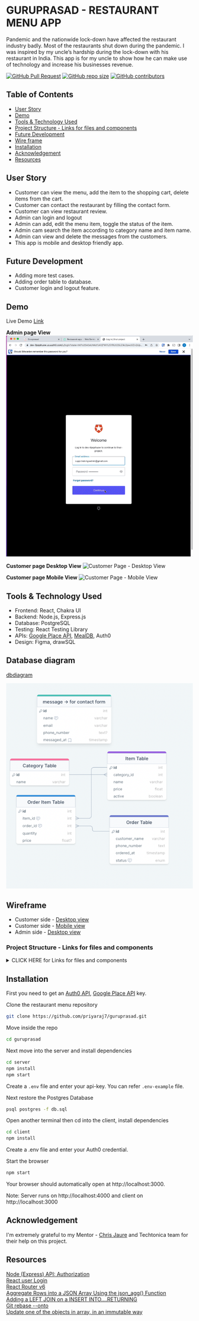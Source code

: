 # GURUPRASAD - RESTAURANT MENU APP

Pandemic and the nationwide lock-down have affected the restaurant industry badly. Most of the restaurants shut down during the pandemic. I was inspired by my uncle’s hardship during the lock-down with his restaurant in India. This app is for my uncle to show how he can make use of technology and increase his businesses revenue.

[![GitHub Pull Request](https://img.shields.io/github/issues-pr-closed/priyaraj7/guruprasad)](https://github.com/priyaraj7/guruprasad/pulls)
[![GitHub repo size](https://img.shields.io/github/repo-size/priyaraj7/guruprasad)](https://github.com/priyaraj7/guruprasad/)
[![GitHub contributors](https://img.shields.io/github/contributors/priyaraj7/guruprasad)](https://github.com/priyaraj7/guruprasad/)

## Table of Contents

- [User Story](#user-story)
- [Demo](#demo)
- [Tools & Technology Used](#tools--technology-used)
- [Project Structure - Links for files and components](#project-structure---links-for-files-and-components)
- [Future Development](#future-development)
- [Wire frame](#wire-frame)
- [Installation](#installation)
- [Acknowledgement](#acknowledgement)
- [Resources](#resources)

## User Story

- Customer can view the menu, add the item to the shopping cart, delete items from the cart.
- Customer can contact the restaurant by filling the contact form.
- Customer can view restaurant review.
- Admin can login and logout
- Admin can add, edit the menu item, toggle the status of the item.
- Admin cam search the item according to category name and item name.
- Admin can view and delete the messages from the customers.
- This app is mobile and desktop friendly app.

## Future Development

- Adding more test cases.
- Adding order table to database.
- Customer login and logout feature.

## Demo

Live Demo [Link](https://api-et67.onrender.com)

**Admin page View**
![Admin Page](https://github.com/priyaraj7/Image/blob/main/adminpage%20copy.gif)

**Customer page Desktop View**
![Customer Page - Desktop View](https://github.com/priyaraj7/Image/blob/main/customerpage.gif)

**Customer page Mobile View**
![Customer Page - Mobile View](https://github.com/priyaraj7/Image/blob/main/mobileview.gif)

## Tools & Technology Used

- Frontend: React, Chakra UI
- Backend: Node.js, Express.js
- Database: PostgreSQL
- Testing: React Testing Library
- APIs: [Google Place API](https://developers.google.com/maps/documentation/places/web-service/details), [MealDB](https://www.themealdb.com/api.php), Auth0
- Design: Figma, drawSQL

## Database diagram

[dbdiagram](https://drawsql.app/teams/supriya-1/diagrams/restuarant)

![Database diagram](https://github.com/priyaraj7/Image/blob/main/DB%20Diagram.png)

## Wireframe

- Customer side - [Desktop view](https://www.figma.com/proto/cosyASpTYSsTqf9mcC6NeX/ClientSide?node-id=2%3A2&scaling=scale-down&page-id=0%3A1&starting-point-node-id=2%3A2)
- Customer side - [Mobile view](https://www.figma.com/proto/cosyASpTYSsTqf9mcC6NeX/ClientSide?node-id=75%3A3009&scaling=scale-down&page-id=66%3A1860&starting-point-node-id=75%3A3009)
- Admin side - [Desktop view](https://www.figma.com/proto/oBDf4ofFocDR4DiIbe4RVk/Admin?node-id=27%3A242&scaling=scale-down&page-id=0%3A1&starting-point-node-id=27%3A242)

### Project Structure - Links for files and components

<details><summary>CLICK HERE for Links for files and components</summary>

**Client**

- [src/](./client/src)

  - [api/](./client/src/api)
    - [adminSideApi.js](./client/src/api/adminSideApi.js)
    - [menuListApi.js](./client/src/api/menuListApi.js)
    - [thirdPartyApi.js](./client/src/api/thirdPartyApi.js)
  - [components/](./client/src/components)
    - [admin/](./client/src/components/admin)
      - [**test**/](./client/src/components/admin/__test__)
        - [AdminHome.test.js](./client/src/components/admin/__test__/AdminHome.test.js)
        - [MenuForm.test.js](./client/src/components/admin/__test__/MenuForm.test.js)
        - [MenuList.test.js](./client/src/components/admin/__test__/MenuList.test.js)
        - [MenuListContainer.test.js](./client/src/components/admin/__test__/MenuListContainer.test.js)
        - [MessagePage.test.js](./client/src/components/admin/__test__/MessagePage.test.js)
      - [AdminHome.js](./client/src/components/admin/AdminHome.js)
      - [AdminPage.js](./client/src/components/admin/AdminPage.js)
      - [MenuForm.js](./client/src/components/admin/MenuForm.js)
      - [MenuList.js](./client/src/components/admin/MenuList.js)
      - [MenuListContainer.js](./client/src/components/admin/MenuListContainer.js)
      - [MessagesPage.js](./client/src/components/admin/MessagesPage.js)
    - [customer/](./client/src/components/customer)
      - [**test**/](./client/src/components/customer/__test__)
        - [ContactForm.test.js](./client/src/components/customer/__test__/ContactForm.test.js)
        - [ContactPage.test.js](./client/src/components/customer/__test__/ContactPage.test.js)
        - [Home.test.js](./client/src/components/customer/__test__/Home.test.js)
        - [ReviewPage.test.js](./client/src/components/customer/__test__/ReviewPage.test.js)
      - [Carousel.js](./client/src/components/customer/Carousel.js)
      - [Cart.js](./client/src/components/customer/Cart.js)
      - [ContactForm.js](./client/src/components/customer/ContactForm.js)
      - [ContactPage.js](./client/src/components/customer/ContactPage.js)
      - [Home.js](./client/src/components/customer/Home.js)
      - [ReviewPage.js](./client/src/components/customer/ReviewPage.js)
    - [Footer.js](./client/src/components/Footer.js)
    - [Header.js](./client/src/components/Header.js)
    - [Logo.js](./client/src/components/Logo.js)
    - [PageNotFound.js](./client/src/components/PageNotFound.js)
    - [loading.js](./client/src/components/loading.js)
  - [App.css](./client/src/App.css)
  - [App.js](./client/src/App.js)
  - [App.test.js](./client/src/App.test.js)
  - [index.css](./client/src/index.css)
  - [index.js](./client/src/index.js)

  **Server**

* [api/](./server/api)
  - [thirdPartyApi.js](./server/api/thirdPartyApi.js)
* [db/](./server/db)
  - [db-connection.js](./server/db/db-connection.js)
* [reference/](./server/reference)
  - [mockitem.js](./server/reference/mockitem.js)
  - [seed.sql](./server/reference/seed.sql)
* [src/](./server/src)
  - [controller/](./server/src/controller)
    - [adminController.js](./server/src/controller/adminController.js)
    - [customerController.js](./server/src/controller/customerController.js)
  - [models/](./server/src/models)
    - [adminModel.js](./server/src/models/adminModel.js)
    - [customerModel.js](./server/src/models/customerModel.js)
  - [routes/](./server/src/routes)
    - [adminApiRoutes.js](./server/src/routes/adminApiRoutes.js)
    - [apiRoutes.js](./server/src/routes/apiRoutes.js)
* [.env.example](./server/.env.example)
* [db.sql](./server/db.sql)
* [server.js](./server/server.js)
</details>

## Installation

First you need to get an [Auth0 API](https://auth0.com/), [Google Place API](https://developers.google.com/maps/documentation/places/web-service/overview) key.

Clone the restaurant menu repository

```bash
git clone https://github.com/priyaraj7/guruprasad.git
```

Move inside the repo

```bash
cd guruprasad
```

Next move into the server and install dependencies

```bash
cd server
npm install
npm start
```

Create a `.env` file and enter your api-key. You can refer `.env-example` file.

Next restore the Postgres Database

```bash
psql postgres -f db.sql
```

Open another terminal then cd into the client, install dependencies

```bash
cd client
npm install
```

Create a .env file and enter your Auth0 credential.

Start the browser

```bash
npm start
```

Your browser should automatically open at http://localhost:3000.

Note:
Server runs on http://localhost:4000 and client on http://localhost:3000

## Acknowledgement

I'm extremely grateful to my Mentor - [Chris Jaure](https://github.com/chrisjaure) and Techtonica team for their help on this project.

## Resources

[Node (Express) API: Authorization](https://auth0.com/docs/quickstart/backend/nodejs/01-authorization)  
[React user Login](https://www.youtube.com/watch?v=pAzqscDx580)  
[React Router v6](https://blog.webdevsimplified.com/2022-07/react-router/)  
[Aggregate Rows into a JSON Array Using the json_agg() Function](http://johnatten.com/2015/04/22/use-postgres-json-type-and-aggregate-functions-to-map-relational-data-to-json/)  
[Adding a LEFT JOIN on a INSERT INTO....RETURNING](https://stackoverflow.com/questions/59232370/adding-a-left-join-on-a-insert-into-returning)  
[Git rebase --onto](https://womanonrails.com/git-rebase-onto)  
[Update one of the objects in array, in an immutable way](https://stackoverflow.com/questions/43792457/update-one-of-the-objects-in-array-in-an-immutable-way)
